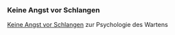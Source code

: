 ### Keine Angst vor Schlangen
[Keine Angst vor Schlangen](https://www.brandeins.de/magazine/brand-eins-wirtschaftsmagazin/2018/geduld/warten-keine-angst-vor-schlangen) zur Psychologie des Wartens
